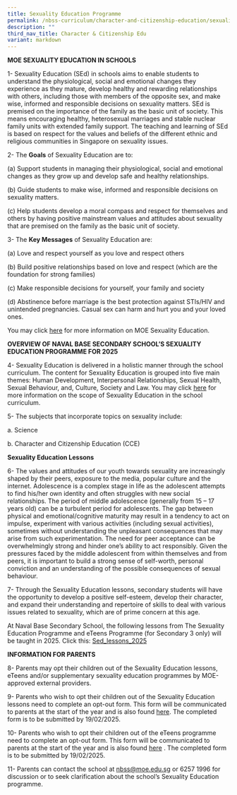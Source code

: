 ```yaml
---
title: Sexuality Education Programme
permalink: /nbss-curriculum/character-and-citizenship-education/sexuality-education-programme/
description: ""
third_nav_title: Character & Citizenship Edu
variant: markdown
---
```

**MOE SEXUALITY EDUCATION IN SCHOOLS**

1-  Sexuality Education (SEd) in schools aims to enable students to understand the physiological, social and emotional changes they experience as they mature, develop healthy and rewarding relationships with others, including those with members of the opposite sex, and make wise, informed and responsible decisions on sexuality matters. SEd is premised on the importance of the family as the basic unit of society. This means encouraging healthy, heterosexual marriages and stable nuclear family units with extended family support. The teaching and learning of SEd is based on respect for the values and beliefs of the different ethnic and religious communities in Singapore on sexuality issues.


2-  The **Goals** of Sexuality Education are to:

(a)	Support students in managing their physiological, social and emotional changes as they grow up and develop safe and healthy relationships. 

(b)	Guide students to make wise, informed and responsible decisions on sexuality matters.
 
(c)	Help students develop a moral compass and respect for themselves and others by having positive mainstream values and attitudes about sexuality that are premised on the family as the basic unit of society.

3-  The **Key Messages** of Sexuality Education are:

(a)	Love and respect yourself as you love and respect others

(b)	Build positive relationships based on love and respect (which are the foundation for strong families)

(c)	Make responsible decisions for yourself, your family and society

(d)	Abstinence before marriage is the best protection against STIs/HIV and unintended pregnancies. Casual sex can harm and hurt you and your loved ones.


You may click [here](https://go.gov.sg/moe-sexuality-education)  for more information on MOE Sexuality Education.

**OVERVIEW OF NAVAL BASE SECONDARY SCHOOL’S SEXUALITY EDUCATION PROGRAMME FOR 2025**


4-	Sexuality Education is delivered in a holistic manner through the school curriculum. The content for Sexuality Education is grouped into five main themes: Human Development, Interpersonal Relationships, Sexual Health, Sexual Behaviour, and, Culture, Society and Law. You may click [here](https://go.gov.sg/moe-sexuality-education-scope) for more information on the scope of Sexuality Education in the school curriculum.

5-	The subjects that incorporate topics on sexuality include: 

a.	Science 

b.	Character and Citizenship Education (CCE)

**Sexuality Education Lessons**

6-	The values and attitudes of our youth towards sexuality are increasingly shaped by their peers, exposure to the media, popular culture and the internet. Adolescence is a complex stage in life as the adolescent attempts to find his/her own identity and often struggles with new social relationships. The period of middle adolescence (generally from 15 – 17 years old) can be a turbulent period for adolescents. The gap between physical and emotional/cognitive maturity may result in a tendency to act on impulse, experiment with various activities (including sexual activities), sometimes without understanding the unpleasant consequences that may arise from such experimentation. The need for peer acceptance can be overwhelmingly strong and hinder one’s ability to act responsibly.  Given the pressures faced by the middle adolescent from within themselves and from peers, it is important to build a strong sense of self-worth, personal conviction and an understanding of the possible consequences of sexual behaviour. 

7- 	Through the Sexuality Education lessons, secondary students will have the opportunity to develop a positive self-esteem, develop their character, and expand their understanding and repertoire of skills to deal with various issues related to sexuality, which are of prime concern at this age. 


At Naval Base Secondary School, the following lessons from The Sexuality Education Programme and eTeens Programme (for Secondary 3 only) will be  taught in 2025. Click this: [Sed_lessons_2025](/files/SEd_lessons_2025.pdf)

**INFORMATION FOR PARENTS**

8- 	Parents may opt their children out of the Sexuality Education lessons, eTeens and/or supplementary sexuality education programmes by MOE-approved external providers. 

9-	Parents who wish to opt their children out of the Sexuality Education lessons need to complete an opt-out form. This form will be communicated to parents at the start of the year and is also found [here](https://form.gov.sg/67908afbaaafa93a925b50c3). The completed form is to be submitted by 19/02/2025. 

10-	Parents who wish to opt their children out of the eTeens programme need to complete an opt-out form. This form will be communicated to parents at the start of the year and is also found [here](https://form.gov.sg/67908e52a3dde37902840951) .
The completed form is to be submitted by 19/02/2025.

11-	Parents can contact the school at nbss@moe.edu.sg or 6257 1996 for discussion or to seek clarification about the school’s Sexuality Education programme.